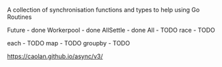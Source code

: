 A collection of synchronisation functions and types to help using Go Routines

Future - done
Workerpool - done
AllSettle - done
All - TODO
race - TODO

each - TODO
map - TODO
groupby - TODO


https://caolan.github.io/async/v3/